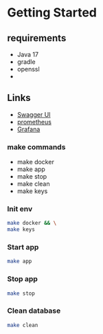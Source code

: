 # Getting Started

## requirements

* Java 17
* gradle
* openssl
*

## Links

* [Swagger UI](http://localhost:8080/swagger-ui/index.html#/)
* [prometheus](http://localhost:9090/)
* [Grafana](http://localhost:3000/d/be504e73-4abb-41e7-9377-5387382d1e47/jvm-micrometer?orgId=1&refresh=10s&from=now-15m&to=now&viewPanel=111)

### make commands

* make docker
* make app
* make stop
* make clean
* make keys

### Init env
```bash
make docker && \
make keys
```

### Start app

```bash
make app
```

### Stop app

```bash
make stop
```

### Clean database

```bash
make clean
```